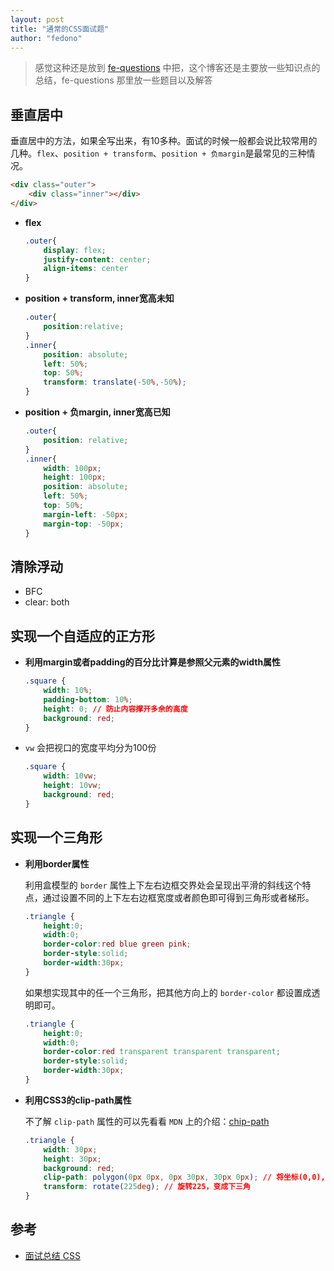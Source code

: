 ```yaml
---
layout: post 
title: "通常的CSS面试题" 
author: "fedono"
---
```


> 感觉这种还是放到 [fe-questions](https://github.com/fedono/fe-questions/issues/2) 中把，这个博客还是主要放一些知识点的总结，fe-questions 那里放一些题目以及解答

## 垂直居中

垂直居中的方法，如果全写出来，有10多种。面试的时候一般都会说比较常用的几种。`flex`、`position + transform`、`position + 负margin`是最常见的三种情况。

```html
<div class="outer">
    <div class="inner"></div>
</div>
```

- **flex**

  ```css
  .outer{
      display: flex;
      justify-content: center;
      align-items: center
  }
  ```

- **position + transform, inner宽高未知**

  ```css
  .outer{
      position:relative;
  }
  .inner{
      position: absolute;
      left: 50%;
      top: 50%;
      transform: translate(-50%,-50%);
  }
  ```

- **position + 负margin, inner宽高已知**

  ```css
  .outer{
      position: relative;
  }
  .inner{
      width: 100px;
      height: 100px;
      position: absolute;
      left: 50%;
      top: 50%;
      margin-left: -50px;
      margin-top: -50px;
  }
  ```

  

## 清除浮动

- BFC 
- clear: both 

## 实现一个自适应的正方形

- **利用margin或者padding的百分比计算是参照父元素的width属性**

  ```css
  .square {
      width: 10%;
      padding-bottom: 10%; 
      height: 0; // 防止内容撑开多余的高度
      background: red;
  }
  ```

- `vw` 会把视口的宽度平均分为100份

  ```css
  .square {
      width: 10vw;
      height: 10vw;
      background: red;
  }
  ```

## 实现一个三角形

- **利用border属性**

  利用盒模型的 `border` 属性上下左右边框交界处会呈现出平滑的斜线这个特点，通过设置不同的上下左右边框宽度或者颜色即可得到三角形或者梯形。

  ```css
  .triangle {
      height:0;
      width:0;
      border-color:red blue green pink;
      border-style:solid;
      border-width:30px;
  }
  ```

  如果想实现其中的任一个三角形，把其他方向上的 `border-color` 都设置成透明即可。

  ```css
  .triangle {
      height:0;
      width:0;
      border-color:red transparent transparent transparent;
      border-style:solid;
      border-width:30px;
  }
  ```

- **利用CSS3的clip-path属性**

  不了解 `clip-path` 属性的可以先看看 `MDN` 上的介绍：[chip-path](https://developer.mozilla.org/zh-CN/docs/Web/CSS/clip-path)

  ```css
  .triangle {
      width: 30px;
      height: 30px;
      background: red;
      clip-path: polygon(0px 0px, 0px 30px, 30px 0px); // 将坐标(0,0),(0,30),(30,0)连成一个三角形
      transform: rotate(225deg); // 旋转225，变成下三角
  }
  ```




## 参考

- [面试总结 CSS ](https://juejin.cn/post/6844903967843942413)

